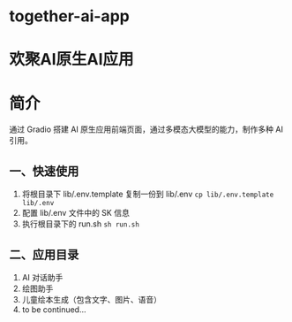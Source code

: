 # together-ai-app

# 欢聚AI原生AI应用

# 简介
通过 Gradio 搭建 AI 原生应用前端页面，通过多模态大模型的能力，制作多种 AI引用。

## 一、快速使用
1. 将根目录下 lib/.env.template 复制一份到 lib/.env
`cp lib/.env.template lib/.env`
2. 配置 lib/.env 文件中的 SK 信息
3. 执行根目录下的 run.sh
`sh run.sh`

## 二、应用目录
1. AI 对话助手
2. 绘图助手
3. 儿童绘本生成（包含文字、图片、语音）
4. to be continued...
